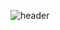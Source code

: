 ![header](https://capsule-render.vercel.app/api?type=waving&color=timeGradient&height=200&section=header&text=hi%20everyone&animation=fadeIn&theme=tokyonight)
<!--
**ByteCold/ByteCold** is a ✨ _special_ ✨ repository because its `README.md` (this file) appears on your GitHub profile.

Here are some ideas to get you started:

- 🔭 I’m currently working on ...
- 🌱 I’m currently learning ...
- 👯 I’m looking to collaborate on ...
- 🤔 I’m looking for help with ...
- 💬 Ask me about ...
- 📫 How to reach me: ...
- 😄 Pronouns: ...
- ⚡ Fun fact: ...
-->
